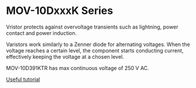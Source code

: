 
# MOV-10DxxxK Series

Vristor protects against overvoltage transients such as lightning, power contact and power induction.

Varistors work similarly to a Zenner diode for alternating voltages. When the voltage reaches a certain level, the component starts conducting current, effectively keeping the voltage at a chosen level.

MOV-10D391KTR has max continuous voltage of 250 V AC.

[Useful tutorial](https://www.electronicdesign.com/power/select-right-varistors-overvoltage-circuit-protection)
